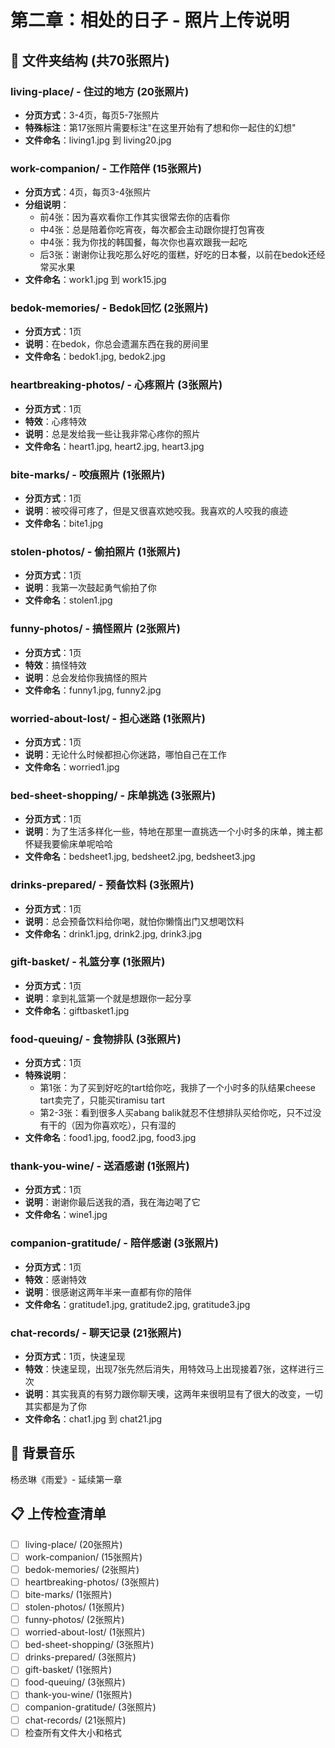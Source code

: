 # 第二章：相处的日子 - 照片上传说明

## 📁 文件夹结构 (共70张照片)

### living-place/ - 住过的地方 (20张照片)
- **分页方式**：3-4页，每页5-7张照片
- **特殊标注**：第17张照片需要标注"在这里开始有了想和你一起住的幻想"
- **文件命名**：living1.jpg 到 living20.jpg

### work-companion/ - 工作陪伴 (15张照片)
- **分页方式**：4页，每页3-4张照片
- **分组说明**：
  - 前4张：因为喜欢看你工作其实很常去你的店看你
  - 中4张：总是陪着你吃宵夜，每次都会主动跟你提打包宵夜
  - 中4张：我为你找的韩国餐，每次你也喜欢跟我一起吃
  - 后3张：谢谢你让我吃那么好吃的蛋糕，好吃的日本餐，以前在bedok还经常买水果
- **文件命名**：work1.jpg 到 work15.jpg

### bedok-memories/ - Bedok回忆 (2张照片)
- **分页方式**：1页
- **说明**：在bedok，你总会遗漏东西在我的房间里
- **文件命名**：bedok1.jpg, bedok2.jpg

### heartbreaking-photos/ - 心疼照片 (3张照片)
- **分页方式**：1页
- **特效**：心疼特效
- **说明**：总是发给我一些让我非常心疼你的照片
- **文件命名**：heart1.jpg, heart2.jpg, heart3.jpg

### bite-marks/ - 咬痕照片 (1张照片)
- **分页方式**：1页
- **说明**：被咬得可疼了，但是又很喜欢她咬我。我喜欢的人咬我的痕迹
- **文件命名**：bite1.jpg

### stolen-photos/ - 偷拍照片 (1张照片)
- **分页方式**：1页
- **说明**：我第一次鼓起勇气偷拍了你
- **文件命名**：stolen1.jpg

### funny-photos/ - 搞怪照片 (2张照片)
- **分页方式**：1页
- **特效**：搞怪特效
- **说明**：总会发给你我搞怪的照片
- **文件命名**：funny1.jpg, funny2.jpg

### worried-about-lost/ - 担心迷路 (1张照片)
- **分页方式**：1页
- **说明**：无论什么时候都担心你迷路，哪怕自己在工作
- **文件命名**：worried1.jpg

### bed-sheet-shopping/ - 床单挑选 (3张照片)
- **分页方式**：1页
- **说明**：为了生活多样化一些，特地在那里一直挑选一个小时多的床单，摊主都怀疑我要偷床单呢哈哈
- **文件命名**：bedsheet1.jpg, bedsheet2.jpg, bedsheet3.jpg

### drinks-prepared/ - 预备饮料 (3张照片)
- **分页方式**：1页
- **说明**：总会预备饮料给你喝，就怕你懒惰出门又想喝饮料
- **文件命名**：drink1.jpg, drink2.jpg, drink3.jpg

### gift-basket/ - 礼篮分享 (1张照片)
- **分页方式**：1页
- **说明**：拿到礼篮第一个就是想跟你一起分享
- **文件命名**：giftbasket1.jpg

### food-queuing/ - 食物排队 (3张照片)
- **分页方式**：1页
- **特殊说明**：
  - 第1张：为了买到好吃的tart给你吃，我排了一个小时多的队结果cheese tart卖完了，只能买tiramisu tart
  - 第2-3张：看到很多人买abang balik就忍不住想排队买给你吃，只不过没有干的（因为你喜欢吃），只有湿的
- **文件命名**：food1.jpg, food2.jpg, food3.jpg

### thank-you-wine/ - 送酒感谢 (1张照片)
- **分页方式**：1页
- **说明**：谢谢你最后送我的酒，我在海边喝了它
- **文件命名**：wine1.jpg

### companion-gratitude/ - 陪伴感谢 (3张照片)
- **分页方式**：1页
- **特效**：感谢特效
- **说明**：很感谢这两年半来一直都有你的陪伴
- **文件命名**：gratitude1.jpg, gratitude2.jpg, gratitude3.jpg

### chat-records/ - 聊天记录 (21张照片)
- **分页方式**：1页，快速呈现
- **特效**：快速呈现，出现7张先然后消失，用特效马上出现接着7张，这样进行三次
- **说明**：其实我真的有努力跟你聊天噢，这两年来很明显有了很大的改变，一切其实都是为了你
- **文件命名**：chat1.jpg 到 chat21.jpg

## 🎵 背景音乐
杨丞琳《雨爱》- 延续第一章

## 📋 上传检查清单
- [ ] living-place/ (20张照片)
- [ ] work-companion/ (15张照片)
- [ ] bedok-memories/ (2张照片)
- [ ] heartbreaking-photos/ (3张照片)
- [ ] bite-marks/ (1张照片)
- [ ] stolen-photos/ (1张照片)
- [ ] funny-photos/ (2张照片)
- [ ] worried-about-lost/ (1张照片)
- [ ] bed-sheet-shopping/ (3张照片)
- [ ] drinks-prepared/ (3张照片)
- [ ] gift-basket/ (1张照片)
- [ ] food-queuing/ (3张照片)
- [ ] thank-you-wine/ (1张照片)
- [ ] companion-gratitude/ (3张照片)
- [ ] chat-records/ (21张照片)
- [ ] 检查所有文件大小和格式